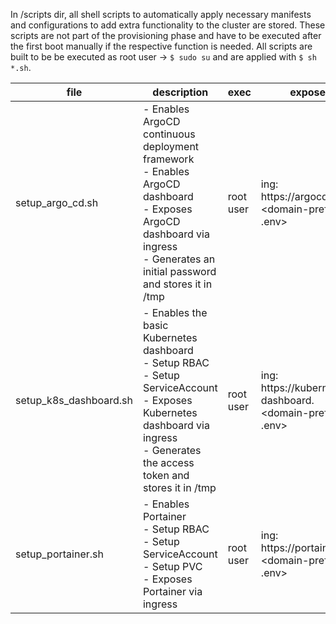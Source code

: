 In /scripts dir, all shell scripts to automatically apply necessary manifests and configurations to add extra functionality to the cluster are stored.
These scripts are not part of the provisioning phase and have to be executed after the first boot manually if the respective function is needed.
All scripts are built to be be executed as root user -> ```$ sudo su``` and are applied with ```$ sh *.sh```.

| **file**               | **description**                                                                                                                                                                        | **exec**  | **expose**                                                    |
|------------------------|----------------------------------------------------------------------------------------------------------------------------------------------------------------------------------------|-----------|---------------------------------------------------------------|
| setup_argo_cd.sh       | - Enables ArgoCD continuous deployment framework<br>- Enables ArgoCD dashboard<br>- Exposes ArgoCD dashboard via ingress<br>- Generates an initial password and stores it in /tmp      | root user | ing:<br>https://argocd.<domain-prefix of .env>                |
| setup_k8s_dashboard.sh | - Enables the basic Kubernetes dashboard<br>- Setup RBAC<br>- Setup ServiceAccount<br>- Exposes Kubernetes dashboard via ingress<br>- Generates the access token and stores it in /tmp | root user | ing: <br>https://kubernetes-dashboard.<domain-prefix of .env> |
| setup_portainer.sh     | - Enables Portainer<br>- Setup RBAC<br>- Setup ServiceAccount<br>- Setup PVC<br>- Exposes Portainer via ingress                                                                        | root user | ing:<br>https://portainer.<domain-prefix of .env>             |